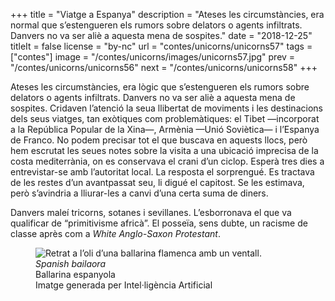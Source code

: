 +++
title = "Viatge a Espanya"
description = "Ateses les circumstàncies, era normal que s’estengueren els rumors sobre delators o agents infiltrats. Danvers no va ser aliè a aquesta mena de sospites."
date = "2018-12-25"
titleIt = false
license = "by-nc"
url = "contes/unicorns/unicorns57"
tags = ["contes"]
image = "/contes/unicorns/images/unicorns57.jpg"
prev = "/contes/unicorns/unicorns56"
next = "/contes/unicorns/unicorns58"
+++

Ateses les circumstàncies, era lògic que s’estengueren els rumors sobre delators o agents infiltrats. Danvers no va ser aliè a aquesta mena de sospites. Cridaven l’atenció la seua llibertat de moviments i les destinacions dels seus viatges, tan exòtiques com problemàtiques: el Tibet —incorporat a la República Popular de la Xina—, Armènia —Unió Soviètica— i l’Espanya de Franco. No podem precisar tot el que buscava en aquests llocs, però hem escrutat les seues notes sobre la visita a una ubicació imprecisa de la costa mediterrània, on es conservava el crani d’un ciclop. Esperà tres dies a entrevistar-se amb l’autoritat local. La resposta el sorprengué. Es tractava de les restes d’un avantpassat seu, li digué el capitost. Se les estimava, però s’avindria a lliurar-les a canvi d’una certa suma de diners.

Danvers maleí tricorns, sotanes i sevillanes. L’esborronava el que va qualificar de “primitivisme africà”. El posseïa, sens dubte, un racisme de classe après com a *White Anglo-Saxon Protestant*.

<figure class="illustration"><img src="/contes/unicorns/images/unicorns57.jpg" alt="Retrat a l’oli d’una ballarina flamenca amb un ventall."><figcaption><em>Spanish bailaora</em><br>Ballarina espanyola<br><span class="ai-disclaimer">Imatge generada per Intel·ligència Artificial</span></figcaption></figure>

